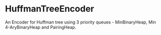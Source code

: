 # HuffmanTreeEncoder
An Encoder for Huffman tree using 3 priority queues - MinBinaryHeap, Min 4-AryBinaryHeap and PairingHeap.
